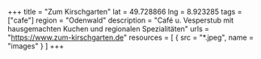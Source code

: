 +++
title = "Zum Kirschgarten"
lat = 49.728866
lng = 8.923285
tags = ["cafe"]
region = "Odenwald"
description = "Café u. Vesperstub mit hausgemachten Kuchen und regionalen Spezialitäten"
urls = "https://www.zum-kirschgarten.de"
resources = [
    { src = "*.jpeg", name = "images" }
]
+++
